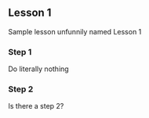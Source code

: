 ## Lesson 1

Sample lesson unfunnily named Lesson 1

### Step 1

Do literally nothing

### Step 2

Is there a step 2?
